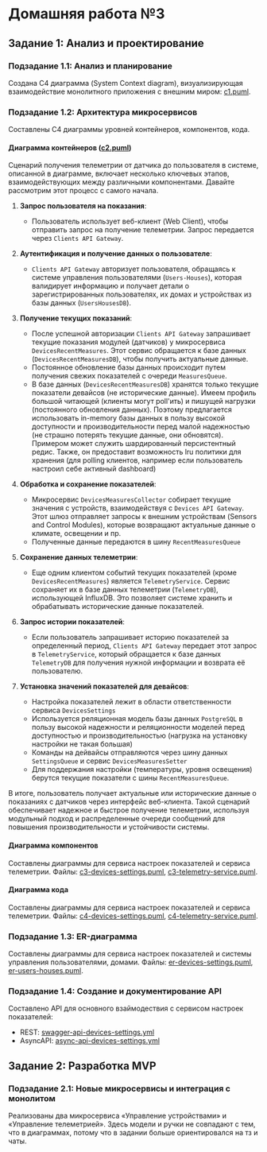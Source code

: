 # Домашняя работа №3

## Задание 1: Анализ и проектирование

### Подзадание 1.1: Анализ и планирование
Создана C4 диаграмма (System Context diagram), визуализирующая взаимодействие монолитного приложения с внешним миром: [c1.puml](c1.puml).

### Подзадание 1.2: Архитектура микросервисов
Составлены C4 диаграммы уровней контейнеров, компонентов, кода.

#### Диаграмма контейнеров ([с2.puml](c2.puml))
Сценарий получения телеметрии от датчика до пользователя в системе, описанной в диаграмме, включает несколько ключевых этапов, взаимодействующих между различными компонентами. Давайте рассмотрим этот процесс с самого начала.

1. **Запрос пользователя на показания**:
   - Пользователь использует веб-клиент (Web Client), чтобы отправить запрос на получение телеметрии. Запрос передается через `Clients API Gateway`.

2. **Аутентификация и получение данных о пользователе**:
   - `Clients API Gateway` авторизует пользователя, обращаясь к системе управления пользователями (`Users-Houses`), которая валидирует информацию и получает детали о зарегистрированных пользователях, их домах и устройствах из базы данных (`UsersHousesDB`).

3. **Получение текущих показаний**:
   - После успешной авторизации `Clients API Gateway` запрашивает текущие показания модулей (датчиков) у микросервиса `DevicesRecentMeasures`. Этот сервис обращается к базе данных (`DevicesRecentMeasuresDB`), чтобы получить актуальные данные.
   - Постоянное обновление базы данных происходит путем получения свежих показателей с очереди `MeasuresQueue`.
   - В базе данных (`DevicesRecentMeasuresDB`) хранятся только текущие показатели девайсов (не исторические данные).
   Имеем профиль большой читающей (клиенты могут poll'ить) и пишущей нагрузки (постоянного обновления данных). Поэтому предлагается использовать in-memory базы данных в пользу высокой доступности и производительности перед малой надежностью (не страшно потерять текущие данные, они обновятся). Примером может служить шардированный персистентный редис. Также, он предоставит возможность lru политики для хранения (для polling клиентов, например если пользователь настроил себе активный dashboard)

4. **Обработка и сохранение показателей**:
   - Микросервис `DevicesMeasuresCollector` собирает текущие значения с устройств, взаимодействуя с `Devices API Gateway`. Этот шлюз отправляет запросы к внешним устройствам (Sensors and Control Modules), которые возвращают актуальные данные о климате, освещении и пр.
   - Полученные данные передаются в шину `RecentMeasuresQueue`

5. **Сохранение данных телеметрии**:
   - Еще одним клиентом событий текущих показателей (кроме `DevicesRecentMeasures`) является `TelemetryService`. Сервис сохраняет их в базе данных телеметрии (`TelemetryDB`), использующей InfluxDB. Это позволяет системе хранить и обрабатывать исторические данные показателей.

6. **Запрос истории показателей**:
   - Если пользователь запрашивает историю показателей за определенный период, `Clients API Gateway` передает этот запрос в `TelemetryService`, который обращается к базе данных `TelemetryDB` для получения нужной информации и возврата её пользователю.

7. **Установка значений показателей для девайсов**:
   - Настройка показателей лежит в области ответственности сервиса `DevicesSettings`
   - Используется реляционная модель базы данных `PostgreSQL` в пользу высокой надежности и реляционности моделей перед доступностью и производительностью (нагрузка на установку настройки не такая большая)
   - Команды на дейвайсы отправляются через шину данных `SettingsQueue` и сервис `DevicesMeasuresSetter`
   - Для поддержания настройки (температуры, уровня освещения) берутся текущие показатели с шины `RecentMeasuresQueue`.

В итоге, пользователь получает актуальные или исторические данные о показаниях с датчиков через интерфейс веб-клиента. Такой сценарий обеспечивает надежное и быстрое получение телеметрии, используя модульный подход и распределенные очереди сообщений для повышения производительности и устойчивости системы.

#### Диаграмма компонентов
Составлены диаграммы для сервиса настроек показателей и сервиса телеметрии.
Файлы: [c3-devices-settings.puml](c3-devices-settings.puml), [c3-telemetry-service.puml](c3-telemetry-service.puml).

#### Диаграмма кода
Составлены диаграммы для сервиса настроек показателей и сервиса телеметрии.
Файлы: [c4-devices-settings.puml](c4-devices-settings.puml), [c4-telemetry-service.puml](c4-telemetry-service.puml).

### Подзадание 1.3: ER-диаграмма
Составлены диаграммы для сервиса настроек показателей и системы управления пользователями, домами.
Файлы: [er-devices-settings.puml](c4-devices-settings.puml), [er-users-houses.puml](c4-telemetry-service.puml).

### Подзадание 1.4: Создание и документирование API
Составлено API для основного взаймодествия с сервисом настроек показателей:     
  - REST: [swagger-api-devices-settings.yml](swagger-api-devices-settings.yml)    
  - AsyncAPI: [async-api-devices-settings.yml](async-api-devices-settings.yml)

## Задание 2: Разработка MVP
### Подзадание 2.1: Новые микросервисы и интеграция с монолитом
Реализованы два микросервиса «Управление устройствами» и «Управление телеметрией».
Здесь модели и ручки не совпадают с тем, что в диаграммах, потому что в задании больше ориентировался на тз и чаты.